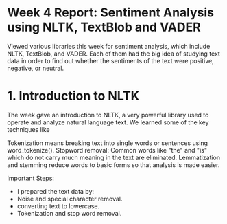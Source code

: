 
# Week 4 Report: Sentiment Analysis using NLTK, TextBlob and VADER

Viewed various libraries this week for sentiment analysis, which include NLTK, TextBlob, and VADER. Each of them had the big idea of studying text data in order to find out whether the sentiments of the text were positive, negative, or neutral.

# 1. Introduction to NLTK
The week gave an introduction to NLTK, a very powerful library used to operate and analyze natural language text. We learned some of the key techniques like

Tokenization means breaking text into single words or sentences using word_tokenize().
Stopword removal: Common words like "the" and "is" which do not carry much meaning in the text are eliminated.
Lemmatization and stemming reduce words to basic forms so that analysis is made easier.

Important Steps:
- I prepared the text data by:
- Noise and special character removal.
- converting text to lowercase.
- Tokenization and stop word removal.








